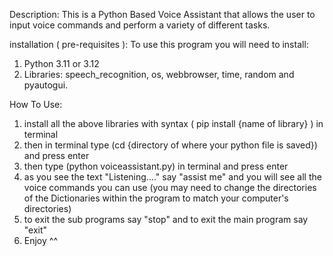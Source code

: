 Description: This is a Python Based Voice Assistant that allows the user to input voice commands and perform a variety of different tasks.

installation ( pre-requisites ): To use this program you will need to install:

1. Python 3.11 or 3.12
2. Libraries: speech_recognition, os, webbrowser, time, random and pyautogui.

How To Use: 

1. install all the above libraries with syntax ( pip install {name of library} ) in terminal
2. then in terminal type (cd {directory of where your python file is saved}) and press enter
3. then type (python voiceassistant.py) in terminal and press enter
4. as you see the text "Listening...." say "assist me" and you will see all the voice commands you can use (you may need to change the directories of the Dictionaries within the program to match your computer's directories)
5. to exit the sub programs say "stop" and to exit the main program say "exit"
6. Enjoy ^^
